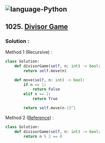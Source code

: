 ![language-Python](https://img.shields.io/badge/Python-ffd43b?style=for-the-badge&logo=PYTHON)
---

## 1025. [Divisor Game](https://leetcode.com/problems/divisor-game)

### Solution :

Method 1 (Recursive) :
```python
class Solution:
    def divisorGame(self, n: int) -> bool:
        return self.move(n)

    def move(self, n: int) -> bool:
        if n == 1:
            return False
        elif n == 2:
            return True

        return self.move(n-1)^1
```

Method 2 ([Reference](https://leetcode.com/problems/divisor-game/solutions/296784/come-on-in-different-explanation-from-others/)) :
```python
class Solution:
    def divisorGame(self, n: int) -> bool:
        return n % 2 == 0
```
